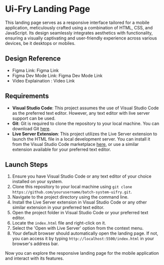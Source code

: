 # Ui-Fry Landing Page
This landing page serves as a responsive interface tailored for a mobile application, meticulously crafted using a combination of HTML, CSS, and JavaScript. Its design seamlessly integrates aesthetics with functionality, ensuring a visually captivating and user-friendly experience across various devices, be it desktops or mobiles.

## Design Reference
* Figma Link: Figma Link
* Figma Dev Mode Link: Figma Dev Mode Link
* Video Explaination : Video Link

## Requirements
- **Visual Studio Code**: This project assumes the use of Visual Studio Code as the preferred text editor. However, any text editor with live server support can be used.
- **Git**: Git is required to clone the repository to your local machine. You can download Git [here](https://git-scm.com/).
- **Live Server Extension**: This project utilizes the Live Server extension to launch the HTML file in a local development server. You can install it from the Visual Studio Code marketplace [here](https://marketplace.visualstudio.com/items?itemName=ritwickdey.LiveServer), or use a similar extension available for your preferred text editor.

## Launch Steps
1. Ensure you have Visual Studio Code or any text editor of your choice installed on your system.
2. Clone this repository to your local machine using `git clone https://github.com/yourusername/batch-system-uifry.git`.
3. Navigate to the project directory using the command line.
4. Install the Live Server extension in Visual Studio Code or any other similar extension in your preferred text editor.
5. Open the project folder in Visual Studio Code or your preferred text editor.
6. Locate the `index.html` file and right-click on it.
7. Select the 'Open with Live Server' option from the context menu.
8. Your default browser should automatically open the landing page. If not, you can access it by typing `http://localhost:5500/index.html` in your browser's address bar.

Now you can explore the responsive landing page for the mobile application and interact with its features.
